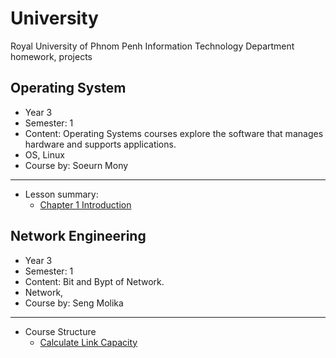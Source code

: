 # University
Royal University of Phnom Penh Information Technology Department homework, projects


## Operating System

- Year 3
- Semester: 1
- Content: Operating Systems courses explore the software that manages hardware and supports applications.
- OS, Linux
- Course by: Soeurn Mony

---
- Lesson summary: 
    - [Chapter 1 Introduction](./Operating%20System/README.md)

## Network Engineering


- Year 3
- Semester: 1
- Content: Bit and Bypt of Network.
- Network,
- Course by: Seng Molika

---

- Course Structure
    - [Calculate Link Capacity](./Network%20Engineering/Link_Capacity.png)

